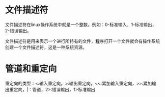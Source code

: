 # 文件描述符
文件描述符在linux操作系统中就是一个整数，例如：0-标准输入，1-标准输出，2-错误输出。

文件描述符是用来表示一个进行所持有的文件，程序打开一个文件就会有操作系统创建一个文件描述符，这是一种系统资源。

# 管道和重定向
重定向的类型：<:输入重定向，>:输出重定向，<<:累加输入重定向，>>:累加输出重定向，|：管道，2>:错误输出，1>标准输出

